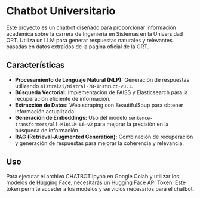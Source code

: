 # Chatbot Universitario

Este proyecto es un chatbot diseñado para proporcionar información académica sobre la carrera de Ingeniería en Sistemas en la Universidad ORT. Utiliza un LLM para generar respuestas naturales y relevantes basadas en datos extraídos de la pagina oficial de la ORT.

## Características

- **Procesamiento de Lenguaje Natural (NLP):** Generación de respuestas utilizando `mistralai/Mistral-7B-Instruct-v0.1`.
- **Búsqueda Vectorial:** Implementación de FAISS y Elasticsearch para la recuperación eficiente de información.
- **Extracción de Datos:** Web scraping con BeautifulSoup para obtener información actualizada.
- **Generación de Embeddings:** Uso del modelo `sentence-transformers/all-MiniLM-L6-v2` para mejorar la precisión en la búsqueda de información.
- **RAG (Retrieval-Augmented Generation):** Combinación de recuperación y generación de respuestas para mejorar la coherencia y relevancia.

## Uso

Para ejecutar el archivo CHATBOT.ipynb en Google Colab y utilizar los modelos de Hugging Face, necesitarás un Hugging Face API Token. Este token permite acceder a los modelos y servicios necesarios para el chatbot.


